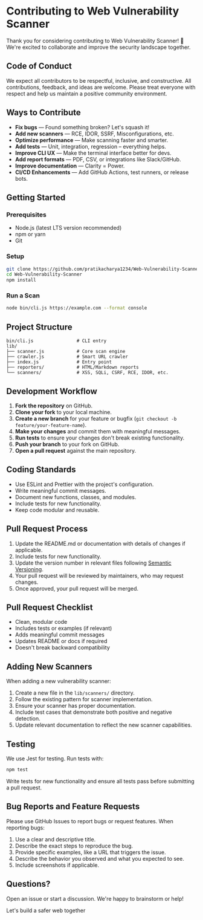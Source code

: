 # Contributing to Web Vulnerability Scanner

Thank you for considering contributing to Web Vulnerability Scanner! 🚀 We're excited to collaborate and improve the security landscape together.

## Code of Conduct

We expect all contributors to be respectful, inclusive, and constructive. All contributions, feedback, and ideas are welcome. Please treat everyone with respect and help us maintain a positive community environment.

## Ways to Contribute

*  **Fix bugs** — Found something broken? Let's squash it!
*  **Add new scanners** — RCE, IDOR, SSRF, Misconfigurations, etc.
*  **Optimize performance** — Make scanning faster and smarter.
*  **Add tests** — Unit, integration, regression – everything helps.
*  **Improve CLI UX** — Make the terminal interface better for devs.
*  **Add report formats** — PDF, CSV, or integrations like Slack/GitHub.
*  **Improve documentation** — Clarity = Power.
*  **CI/CD Enhancements** — Add GitHub Actions, test runners, or release bots.

## Getting Started

### Prerequisites

- Node.js (latest LTS version recommended)
- npm or yarn
- Git

### Setup

```bash
git clone https://github.com/pratikacharya1234/Web-Vulnerability-Scanner.git
cd Web-Vulnerability-Scanner
npm install
```

### Run a Scan

```bash
node bin/cli.js https://example.com --format console
```

## Project Structure

```
bin/cli.js                # CLI entry
lib/
├── scanner.js            # Core scan engine
├── crawler.js            # Smart URL crawler
├── index.js              # Entry point
├── reporters/            # HTML/Markdown reports
└── scanners/             # XSS, SQLi, CSRF, RCE, IDOR, etc.
```

## Development Workflow

1. **Fork the repository** on GitHub.
2. **Clone your fork** to your local machine.
3. **Create a new branch** for your feature or bugfix (`git checkout -b feature/your-feature-name`).
4. **Make your changes** and commit them with meaningful messages.
5. **Run tests** to ensure your changes don't break existing functionality.
6. **Push your branch** to your fork on GitHub.
7. **Open a pull request** against the main repository.

## Coding Standards

- Use ESLint and Prettier with the project's configuration.
- Write meaningful commit messages.
- Document new functions, classes, and modules.
- Include tests for new functionality.
- Keep code modular and reusable.

## Pull Request Process

1. Update the README.md or documentation with details of changes if applicable.
2. Include tests for new functionality.
3. Update the version number in relevant files following [Semantic Versioning](https://semver.org/).
4. Your pull request will be reviewed by maintainers, who may request changes.
5. Once approved, your pull request will be merged.

## Pull Request Checklist

* Clean, modular code
* Includes tests or examples (if relevant)
* Adds meaningful commit messages
* Updates README or docs if required
* Doesn't break backward compatibility

## Adding New Scanners

When adding a new vulnerability scanner:

1. Create a new file in the `lib/scanners/` directory.
2. Follow the existing pattern for scanner implementation.
3. Ensure your scanner has proper documentation.
4. Include test cases that demonstrate both positive and negative detection.
5. Update relevant documentation to reflect the new scanner capabilities.

## Testing

We use Jest for testing. Run tests with:

```bash
npm test
```

Write tests for new functionality and ensure all tests pass before submitting a pull request.

## Bug Reports and Feature Requests

Please use GitHub Issues to report bugs or request features. When reporting bugs:

1. Use a clear and descriptive title.
2. Describe the exact steps to reproduce the bug.
3. Provide specific examples, like a URL that triggers the issue.
4. Describe the behavior you observed and what you expected to see.
5. Include screenshots if applicable.

## Questions?

Open an issue or start a discussion. We're happy to brainstorm or help!

Let's build a safer web together 